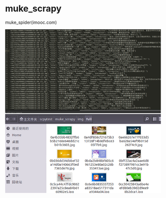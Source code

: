 # muke_scrapy
muke_spider(imooc.com)


![image](https://github.com/EndLife/muke_scrapy/blob/master/img/2.png)
![image](https://github.com/EndLife/muke_scrapy/blob/master/img/1.png)

